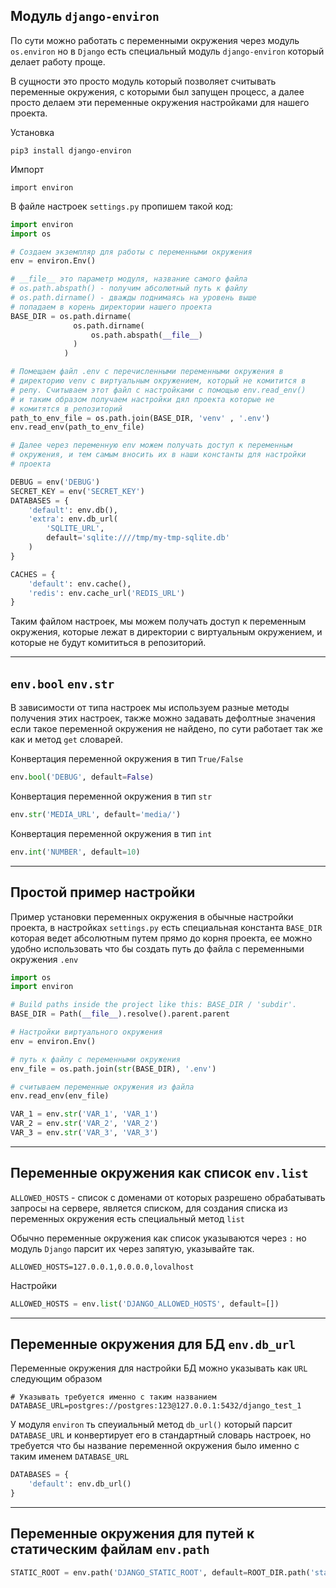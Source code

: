Модуль `django-environ`
---
По сути можно работать с переменными окружения через модуль
`os.environ` но в `Django` есть специальный модуль `django-environ`
который делает работу проще.

В сущности это просто модуль который позволяет считывать переменные 
окружения, с которыми был запущен процесс, а далее просто делаем эти 
переменные окружения настройками для нашего проекта.

Установка

    pip3 install django-environ

Импорт 

    import environ

В файле настроек `settings.py` пропишем такой код:

```python
import environ
import os

# Создаем экземпляр для работы с переменными окружения
env = environ.Env()

# __file__ это параметр модуля, название самого файла
# os.path.abspath() - получим абсолютный путь к файлу
# os.path.dirname() - дважды поднимаясь на уровень выше
# попадаем в корень директории нашего проекта
BASE_DIR = os.path.dirname(
              os.path.dirname(
                  os.path.abspath(__file__)
              )
            )

# Помещаем файл .env с перечисленными переменными окружения в
# директорию venv c виртуальным окружением, который не комитится в
# репу. Считываем этот файл с настройками с помощью env.read_env()
# и таким образом получаем настройки дял проекта которые не 
# комитятся в репозиторий
path_to_env_file = os.path.join(BASE_DIR, 'venv' , '.env')
env.read_env(path_to_env_file)

# Далее через переменную env можем получать доступ к переменным
# окружения, и тем самым вносить их в наши константы для настройки
# проекта

DEBUG = env('DEBUG')
SECRET_KEY = env('SECRET_KEY')
DATABASES = {
    'default': env.db(),
    'extra': env.db_url(
        'SQLITE_URL',
        default='sqlite:////tmp/my-tmp-sqlite.db'
    )
}

CACHES = {
    'default': env.cache(),
    'redis': env.cache_url('REDIS_URL')
}
```

Таким файлом настроек, мы можем получать доступ к переменным 
окружения, которые лежат в директории с виртуальным окружением,
и которые не будут комититься в репозиторий.

---
`env.bool` `env.str`
---

В зависимости от типа настроек мы используем разные методы получения 
этих настроек, также можно задавать дефолтные значения если такое переменной 
окружения не найдено, по сути работает так же как и метод `get` словарей. 

Конвертация переменной окружения в тип `True/False`
```python
env.bool('DEBUG', default=False)
```

Конвертация переменной окружения в тип `str`
```python
env.str('MEDIA_URL', default='media/')
```

Конвертация переменной окружения в тип `int`
```python
env.int('NUMBER', default=10)
```

---
Простой пример настройки
---

Пример установки переменных окружения в обычные настройки проекта, в настройках 
`settings.py` есть специальная константа `BASE_DIR` которая ведет абсолютным
путем прямо до корня проекта, ее можно удобно использовать что бы создать путь 
до файла с переменными окружения `.env`

```python
import os
import environ

# Build paths inside the project like this: BASE_DIR / 'subdir'.
BASE_DIR = Path(__file__).resolve().parent.parent

# Настройки виртуального окружения
env = environ.Env()

# путь к файлу с переменными окружения
env_file = os.path.join(str(BASE_DIR), '.env')

# считываем переменные окружения из файла
env.read_env(env_file)

VAR_1 = env.str('VAR_1', 'VAR_1')
VAR_2 = env.str('VAR_2', 'VAR_2')
VAR_3 = env.str('VAR_3', 'VAR_3')
```

---
Переменные окружения как список `env.list`
---

`ALLOWED_HOSTS` - список с доменами от которых разрешено 
обрабатывать запросы на сервере, является списком, для создания 
списка из переменных окружения есть специальный метод `list`

Обычно переменные окружения как список указываются через `:` но 
модуль `Django` парсит их через запятую, указывайте так.
```
ALLOWED_HOSTS=127.0.0.1,0.0.0.0,lovalhost
```

Настройки
```python
ALLOWED_HOSTS = env.list('DJANGO_ALLOWED_HOSTS', default=[])
```

---
Переменные окружения для БД `env.db_url`
---

Переменные окружения для настройки БД можно указывать как `URL`
следующим образом

    # Указывать требуется именно с таким названием
    DATABASE_URL=postgres://postgres:123@127.0.0.1:5432/django_test_1

У модуля `environ` ть спеуиальный метод `db_url()` который парсит
`DATABASE_URL` и конвертирует его в стандартный словарь настроек, 
но требуется что бы название переменной окружения было именно с таким
именем `DATABASE_URL`

```python
DATABASES = {
    'default': env.db_url()
}
```

---
Переменные окружения для путей к статическим файлам `env.path`
---

```python
STATIC_ROOT = env.path('DJANGO_STATIC_ROOT', default=ROOT_DIR.path('static').root)
```
